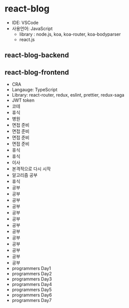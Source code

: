 # react-blog

- IDE: VSCode
- 사용언어: JavaScript
  - library : node.js, koa, koa-router, koa-bodyparser
  - react.js

## react-blog-backend

## react-blog-frontend

- CRA
- Langauge: TypeScript
- Library: react-router, redux, eslint, prettier, redux-saga
- JWT token
- 코테
- 휴식
- 병원
- 면접 준비
- 면접 준비
- 면접 준비
- 면접 준비
- 휴식
- 휴식
- 이사
- 본격적으로 다시 시작
- 알고리즘 공부
- 휴식
- 공부
- 공부
- 공부
- 공부
- 공부
- 공부
- 공부
- 공부
- 공부
- 공부
- 공부
- 공부
- 공부
- programmers Day1
- programmers Day2
- programmers Day3
- programmers Day4
- programmers Day5
- programmers Day6
- programmers Day7